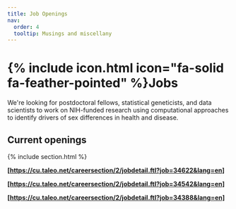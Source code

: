 ```yaml
---
title: Job Openings
nav:
  order: 4
  tooltip: Musings and miscellany
---
```


# {% include icon.html icon="fa-solid fa-feather-pointed" %}Jobs

We're looking for postdoctoral fellows, statistical geneticists, and data scientists to work on NIH-funded research using computational approaches to identify drivers of sex differences in health and disease. 

## Current openings

{% include section.html %}

 **[https://cu.taleo.net/careersection/2/jobdetail.ftl?job=34622&lang=en]**

 **[https://cu.taleo.net/careersection/2/jobdetail.ftl?job=34542&lang=en]**

 **[https://cu.taleo.net/careersection/2/jobdetail.ftl?job=34388&lang=en]**


